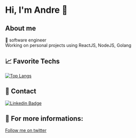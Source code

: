 <h1>Hi, I'm Andre 👋</h1>

<h2> About me </h2>

🔭 software engineer 
<br/>
Working on personal projects using ReactJS, NodeJS, Golang
<br/>
 
 <h2> 📈 Favorite Techs</h2>
 
[![Top Langs](https://github-readme-stats.vercel.app/api/top-langs/?username=anddreluis2&layout=compact&theme=dracula)](https://github.com/anuraghazra/github-readme-stats)

 <h2> 📇 Contact </h2>
 
  [![Linkedin Badge](https://img.shields.io/badge/-Linkedin-0D3895?style=flat-square&logo=Linkedin&logoColor=white&link=https://https://www.linkedin.com/in/lucas-mateus-770219198/)](https://www.linkedin.com/in/andreluisdeoliveiraandrade/) 
  
  
   <h2> 📍 For more informations: </h2>

<a href="https://twitter.com/anddreluis_">Follow me on twitter</a> 
 ### 
